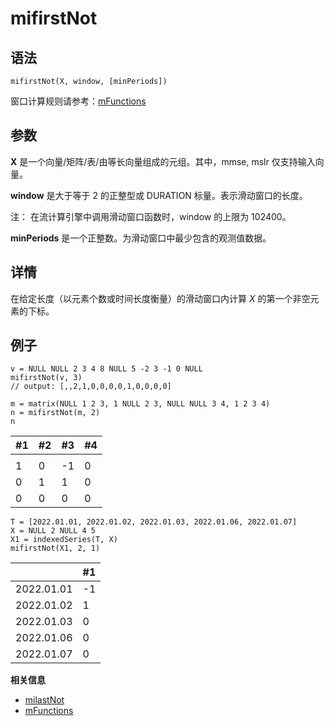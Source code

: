 # mifirstNot

## 语法

`mifirstNot(X, window, [minPeriods])`

窗口计算规则请参考：[mFunctions](../themes/mFunctions.md)

## 参数

**X** 是一个向量/矩阵/表/由等长向量组成的元组。其中，mmse, mslr 仅支持输入向量。

**window** 是大于等于 2 的正整型或 DURATION 标量。表示滑动窗口的长度。

注： 在流计算引擎中调用滑动窗口函数时，window 的上限为 102400。

**minPeriods** 是一个正整数。为滑动窗口中最少包含的观测值数据。

## 详情

在给定长度（以元素个数或时间长度衡量）的滑动窗口内计算 *X* 的第一个非空元素的下标。

## 例子

```
v = NULL NULL 2 3 4 8 NULL 5 -2 3 -1 0 NULL
mifirstNot(v, 3)
// output: [,,2,1,0,0,0,0,1,0,0,0,0]

m = matrix(NULL 1 2 3, 1 NULL 2 3, NULL NULL 3 4, 1 2 3 4)
n = mifirstNot(m, 2)
n
```

| #1 | #2 | #3 | #4 |
| --- | --- | --- | --- |
|  |  |  |  |
| 1 | 0 | -1 | 0 |
| 0 | 1 | 1 | 0 |
| 0 | 0 | 0 | 0 |

```
T = [2022.01.01, 2022.01.02, 2022.01.03, 2022.01.06, 2022.01.07]
X = NULL 2 NULL 4 5
X1 = indexedSeries(T, X)
mifirstNot(X1, 2, 1)
```

|  | #1 |
| --- | --- |
| 2022.01.01 | -1 |
| 2022.01.02 | 1 |
| 2022.01.03 | 0 |
| 2022.01.06 | 0 |
| 2022.01.07 | 0 |

**相关信息**

* [milastNot](milastNot.html "milastNot")
* [mFunctions](../themes/mFunctions.html "mFunctions")

